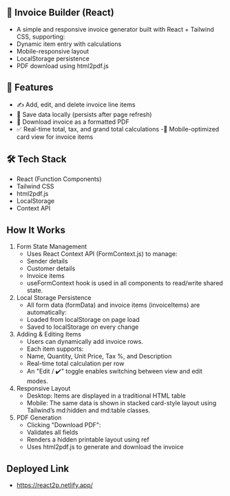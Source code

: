 ## 🧾 Invoice Builder (React)
- A simple and responsive invoice generator built with React + Tailwind CSS, supporting:
- Dynamic item entry with calculations
- Mobile-responsive layout
- LocalStorage persistence
- PDF download using html2pdf.js

## 🚀 Features
- ✍️ Add, edit, and delete invoice line items
- 💾 Save data locally (persists after page refresh)
- 📄 Download invoice as a formatted PDF
- ✅ Real-time total, tax, and grand total calculations
-📱 Mobile-optimized card view for invoice items

## 🛠 Tech Stack
- React (Function Components)
- Tailwind CSS
- html2pdf.js
- LocalStorage
- Context API

## How It Works
1. Form State Management
    - Uses React Context API (FormContext.js) to manage:
    - Sender details
    - Customer details
    - Invoice items
    - useFormContext hook is used in all components to read/write shared state.
2. Local Storage Persistence
    - All form data (formData) and invoice items (invoiceItems) are automatically:
    - Loaded from localStorage on page load
    - Saved to localStorage on every change
3. Adding & Editing Items
    - Users can dynamically add invoice rows.
    - Each item supports:
    - Name, Quantity, Unit Price, Tax %, and Description
    - Real-time total calculation per row
    - An "Edit / ✔️" toggle enables switching between view and edit modes.
4. Responsive Layout
    - Desktop: Items are displayed in a traditional HTML table
    - Mobile: The same data is shown in stacked card-style layout using Tailwind’s md:hidden and md:table classes.
5. PDF Generation
    - Clicking "Download PDF":
    - Validates all fields
    - Renders a hidden printable layout using ref
    - Uses html2pdf.js to generate and download the invoice

## Deployed Link
- https://react2p.netlify.app/
